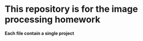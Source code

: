 # This repository is for the image processing homework

 <strong>Each file contain a single project</strong>
